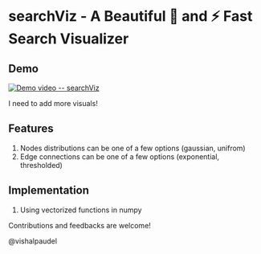 # searchViz - A Beautiful 🌹 and ⚡️ Fast Search Visualizer

## Demo

[![Demo video -- searchViz](https://i.ibb.co/Wf1G03n/search-Viz-YT-thumbnail-GH.png)](wrong-link-https://youtu.be/kNGsOoWh9fM?t=2)




<!-- https://user-images.githubusercontent.com/95016059/273106123-19ccd387-f563-4078-825d-e62327bfdde7.mp4 -->

I need to add more visuals!

## Features

1. Nodes distributions can be one of a few options (gaussian, unifrom)
2. Edge connections can be one of a few options (exponential, thresholded)

## Implementation

1. Using vectorized functions in numpy

Contributions and feedbacks are welcome! 

@vishalpaudel
